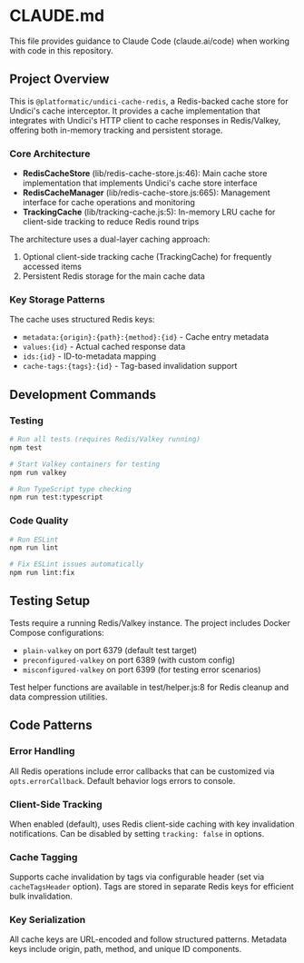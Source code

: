 # CLAUDE.md

This file provides guidance to Claude Code (claude.ai/code) when working with code in this repository.

## Project Overview

This is `@platformatic/undici-cache-redis`, a Redis-backed cache store for Undici's cache interceptor. It provides a cache implementation that integrates with Undici's HTTP client to cache responses in Redis/Valkey, offering both in-memory tracking and persistent storage.

### Core Architecture

- **RedisCacheStore** (lib/redis-cache-store.js:46): Main cache store implementation that implements Undici's cache store interface
- **RedisCacheManager** (lib/redis-cache-store.js:665): Management interface for cache operations and monitoring
- **TrackingCache** (lib/tracking-cache.js:5): In-memory LRU cache for client-side tracking to reduce Redis round trips

The architecture uses a dual-layer caching approach:
1. Optional client-side tracking cache (TrackingCache) for frequently accessed items
2. Persistent Redis storage for the main cache data

### Key Storage Patterns

The cache uses structured Redis keys:
- `metadata:{origin}:{path}:{method}:{id}` - Cache entry metadata
- `values:{id}` - Actual cached response data
- `ids:{id}` - ID-to-metadata mapping
- `cache-tags:{tags}:{id}` - Tag-based invalidation support

## Development Commands

### Testing
```bash
# Run all tests (requires Redis/Valkey running)
npm test

# Start Valkey containers for testing
npm run valkey

# Run TypeScript type checking
npm run test:typescript
```

### Code Quality
```bash
# Run ESLint
npm run lint

# Fix ESLint issues automatically
npm run lint:fix
```

## Testing Setup

Tests require a running Redis/Valkey instance. The project includes Docker Compose configurations:
- `plain-valkey` on port 6379 (default test target)
- `preconfigured-valkey` on port 6389 (with custom config)
- `misconfigured-valkey` on port 6399 (for testing error scenarios)

Test helper functions are available in test/helper.js:8 for Redis cleanup and data compression utilities.

## Code Patterns

### Error Handling
All Redis operations include error callbacks that can be customized via `opts.errorCallback`. Default behavior logs errors to console.

### Client-Side Tracking
When enabled (default), uses Redis client-side caching with key invalidation notifications. Can be disabled by setting `tracking: false` in options.

### Cache Tagging
Supports cache invalidation by tags via configurable header (set via `cacheTagsHeader` option). Tags are stored in separate Redis keys for efficient bulk invalidation.

### Key Serialization
All cache keys are URL-encoded and follow structured patterns. Metadata keys include origin, path, method, and unique ID components.